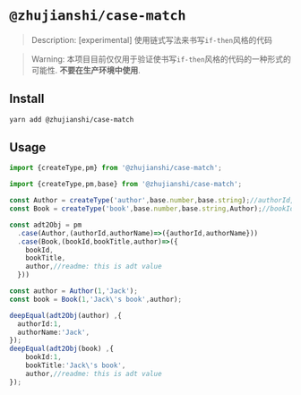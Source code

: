 # `@zhujianshi/case-match`




> Description: [experimental] 使用链式写法来书写`if-then`风格的代码 

> Warning: 本项目目前仅仅用于验证使书写`if-then`风格的代码的一种形式的可能性. **不要在生产环境中使用**. 


## Install

```bash
yarn add @zhujianshi/case-match
```

## Usage

```ts
import {createType,pm} from '@zhujianshi/case-match';

import {createType,pm,base} from '@zhujianshi/case-match';

const Author = createType('author',base.number,base.string);//authorId,authorName
const Book = createType('book',base.number,base.string,Author);//bookId,bookTitle,author

const adt2Obj = pm
  .case(Author,(authorId,authorName)=>({authorId,authorName}))
  .case(Book,(bookId,bookTitle,author)=>({
    bookId,
    bookTitle,
    author,//readme: this is adt value
  }))

const author = Author(1,'Jack');
const book = Book(1,'Jack\'s book',author);

deepEqual(adt2Obj(author) ,{
  authorId:1,
  authorName:'Jack',
});
deepEqual(adt2Obj(book) ,{
    bookId:1,
    bookTitle:'Jack\'s book',
    author,//readme: this is adt value
});
```
